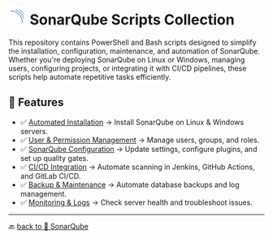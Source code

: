 # <img src="../../Assets/pics/SonarQube.svg" width="35"> SonarQube  Scripts Collection

This repository contains PowerShell and Bash scripts designed to simplify the installation, configuration, maintenance, and automation of SonarQube. Whether you're deploying SonarQube on Linux or Windows, managing users, configuring projects, or integrating it with CI/CD pipelines, these scripts help automate repetitive tasks efficiently.

## 🚀 Features

- ✅ [Automated Installation](./Install/) → Install SonarQube on Linux & Windows servers.
- ✅ [User & Permission Management](./UAC/) → Manage users, groups, and roles.
- ✅ [SonarQube Configuration](./Manage/) → Update settings, configure plugins, and set up quality gates.
- ✅ [CI/CD Integration](./Automate/) → Automate scanning in Jenkins, GitHub Actions, and GitLab CI/CD.
- ✅ [Backup & Maintenance](./Backup/) → Automate database backups and log management.
- ✅ [Monitoring & Logs](./Perf/) → Check server health and troubleshoot issues.

---

🔙 [back to 📂 SonarQube](../)
